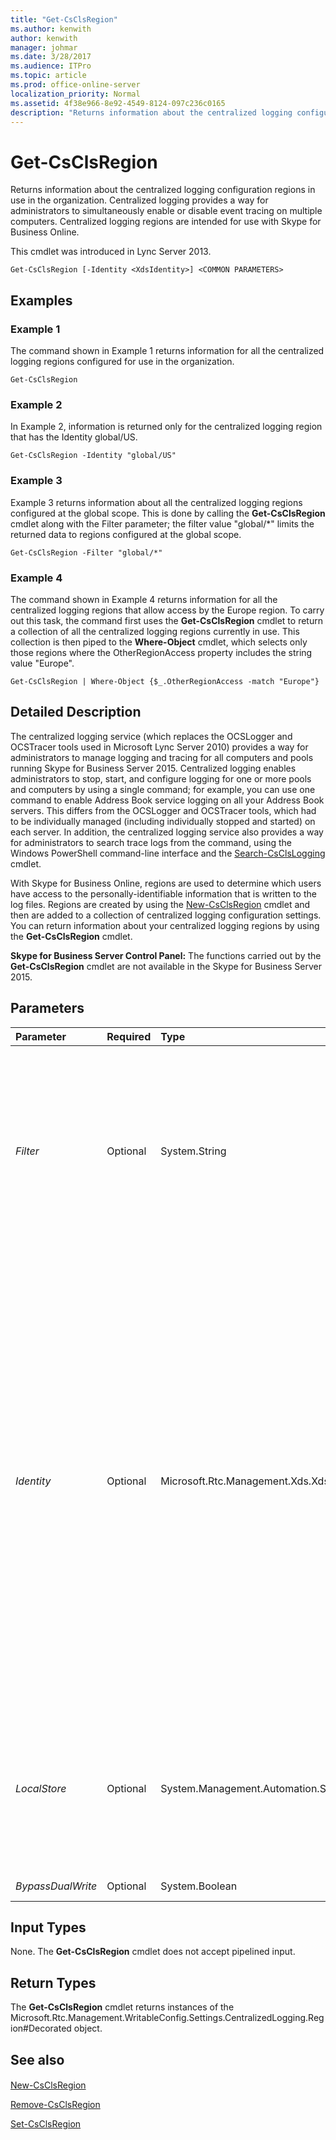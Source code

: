 ```yaml
---
title: "Get-CsClsRegion"
ms.author: kenwith
author: kenwith
manager: johmar
ms.date: 3/28/2017
ms.audience: ITPro
ms.topic: article
ms.prod: office-online-server
localization_priority: Normal
ms.assetid: 4f38e966-8e92-4549-8124-097c236c0165
description: "Returns information about the centralized logging configuration regions in use in the organization. Centralized logging provides a way for administrators to simultaneously enable or disable event tracing on multiple computers. Centralized logging regions are intended for use with Skype for Business Online."
---
```


# Get-CsClsRegion
 
Returns information about the centralized logging configuration regions in use in the organization. Centralized logging provides a way for administrators to simultaneously enable or disable event tracing on multiple computers. Centralized logging regions are intended for use with Skype for Business Online.
  
This cmdlet was introduced in Lync Server 2013. 
  
```
Get-CsClsRegion [-Identity <XdsIdentity>] <COMMON PARAMETERS>

```

## Examples
<a name="Examples"> </a>

### Example 1

The command shown in Example 1 returns information for all the centralized logging regions configured for use in the organization.
  
```
Get-CsClsRegion
```

### Example 2

In Example 2, information is returned only for the centralized logging region that has the Identity global/US.
  
```
Get-CsClsRegion -Identity "global/US"
```

### Example 3

Example 3 returns information about all the centralized logging regions configured at the global scope. This is done by calling the **Get-CsClsRegion** cmdlet along with the Filter parameter; the filter value "global/*" limits the returned data to regions configured at the global scope.
  
```
Get-CsClsRegion -Filter "global/*"
```

### Example 4

The command shown in Example 4 returns information for all the centralized logging regions that allow access by the Europe region. To carry out this task, the command first uses the **Get-CsClsRegion** cmdlet to return a collection of all the centralized logging regions currently in use. This collection is then piped to the **Where-Object** cmdlet, which selects only those regions where the OtherRegionAccess property includes the string value "Europe".
  
```
Get-CsClsRegion | Where-Object {$_.OtherRegionAccess -match "Europe"}
```

## Detailed Description
<a name="DetailedDescription"> </a>

The centralized logging service (which replaces the OCSLogger and OCSTracer tools used in Microsoft Lync Server 2010) provides a way for administrators to manage logging and tracing for all computers and pools running Skype for Business Server 2015. Centralized logging enables administrators to stop, start, and configure logging for one or more pools and computers by using a single command; for example, you can use one command to enable Address Book service logging on all your Address Book servers. This differs from the OCSLogger and OCSTracer tools, which had to be individually managed (including individually stopped and started) on each server. In addition, the centralized logging service also provides a way for administrators to search trace logs from the command, using the Windows PowerShell command-line interface and the [Search-CsClsLogging](search-csclslogging.md) cmdlet.
  
With Skype for Business Online, regions are used to determine which users have access to the personally-identifiable information that is written to the log files. Regions are created by using the [New-CsClsRegion](new-csclsregion.md) cmdlet and then are added to a collection of centralized logging configuration settings. You can return information about your centralized logging regions by using the **Get-CsClsRegion** cmdlet.
  
 **Skype for Business Server Control Panel:** The functions carried out by the **Get-CsClsRegion** cmdlet are not available in the Skype for Business Server 2015.
  
## Parameters
<a name="DetailedDescription"> </a>

|**Parameter**|**Required**|**Type**|**Description**|
|:-----|:-----|:-----|:-----|
| _Filter_ <br/> |Optional  <br/> |System.String  <br/> |Enables you to use wildcard characters in order to return a centralized logging region (or regions). For example, to return a collection of all the settings configured at the global scope, use this syntax:  <br/>  `-Filter "global/*"` <br/> |
| _Identity_ <br/> |Optional  <br/> |Microsoft.Rtc.Management.Xds.XdsIdentity  <br/> |Unique identifier for the centralized logging region to be returned. A region identity consists of the scope where the region was created followed by the region name. For example, to return a region named US created at the global scope, use the following syntax:  <br/>  `-Identity "global/US"` <br/> If this parameter is not specified then the **Get-CsClsRegion** cmdlet returns information about all your centralized logging regions. <br/> |
| _LocalStore_ <br/> |Optional  <br/> |System.Management.Automation.SwitchParameter  <br/> |Retrieves the centralized logging configuration data from the local replica of the Central Management store, rather than the Central Management store itself.  <br/> |
| _BypassDualWrite_ <br/> |Optional  <br/> |System.Boolean  <br/> |PARAMVALUE: $true | $false  <br/> |
   
## Input Types
<a name="InputTypes"> </a>

None. The **Get-CsClsRegion** cmdlet does not accept pipelined input.
  
## Return Types
<a name="ReturnTypes"> </a>

The **Get-CsClsRegion** cmdlet returns instances of the Microsoft.Rtc.Management.WritableConfig.Settings.CentralizedLogging.Region#Decorated object.
  
## See also
<a name="ReturnTypes"> </a>

#### 

[New-CsClsRegion](new-csclsregion.md)
  
[Remove-CsClsRegion](remove-csclsregion.md)
  
[Set-CsClsRegion](set-csclsregion.md)

